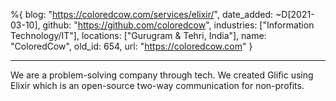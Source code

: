 %{
  blog: "https://coloredcow.com/services/elixir/",
  date_added: ~D[2021-03-10],
  github: "https://github.com/coloredcow",
  industries: ["Information Technology/IT"],
  locations: ["Gurugram & Tehri, India"],
  name: "ColoredCow",
  old_id: 654,
  url: "https://coloredcow.com"
}

---

We are a problem-solving company through tech. We created Glific using Elixir which is an open-source two-way communication for non-profits.
